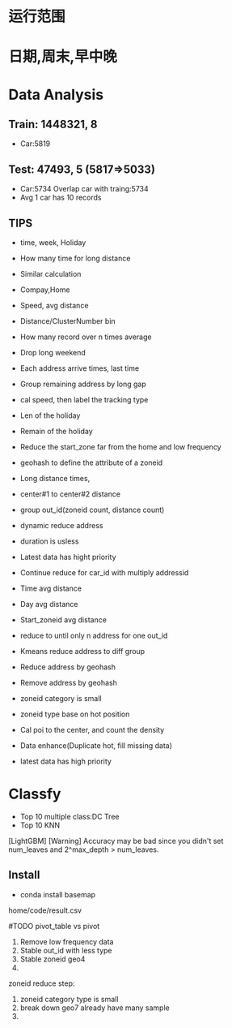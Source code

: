 # 运行范围

# 日期,周末,早中晚


# Data Analysis
## Train: 1448321, 8
* Car:5819

## Test: 47493, 5 (5817=>5033)
* Car:5734 Overlap car with traing:5734
* Avg 1 car has 10 records

## TIPS
* time, week, Holiday
* How many time for long distance
* Similar calculation
* Compay,Home
* Speed, avg distance 
* Distance/ClusterNumber bin
* How many record over n times average
* Drop long weekend
* Each address arrive times, last time
* Group remaining address by long gap
* cal speed, then label the tracking type
* Len of the holiday
* Remain of the holiday 
* Reduce the start_zone far from the home and low frequency
* geohash to define the attribute of a zoneid
* Long distance times, 
* center#1 to center#2 distance
* group out_id(zoneid count, distance count)
* dynamic reduce address
* duration is usless
* Latest data has hight priority

* Continue reduce for car_id with multiply addressid
* Time avg distance
* Day avg distance
* Start_zoneid avg distance
* reduce to until only n address for one out_id
* Kmeans reduce address to diff group

* Reduce address by geohash

* Remove address by geohash

* zoneid category is small

* zoneid type base on hot position
* Cal poi to the center, and count the density
* Data enhance(Duplicate hot, fill missing data)
* latest data has high priority

# Classfy
* Top 10 multiple class:DC Tree
* Top 10 KNN



[LightGBM] [Warning] Accuracy may be bad since you didn't set num_leaves and 2^max_depth > num_leaves.


## 

## Install
* conda install basemap

home/code/result.csv


#TODO
pivot_table vs pivot


1) Remove low frequency data
2) Stable out_id with less type
3) Stable zoneid geo4
4) 



zoneid reduce step:
1) zoneid category type is small
2) break down geo7 already have many sample
3) 



